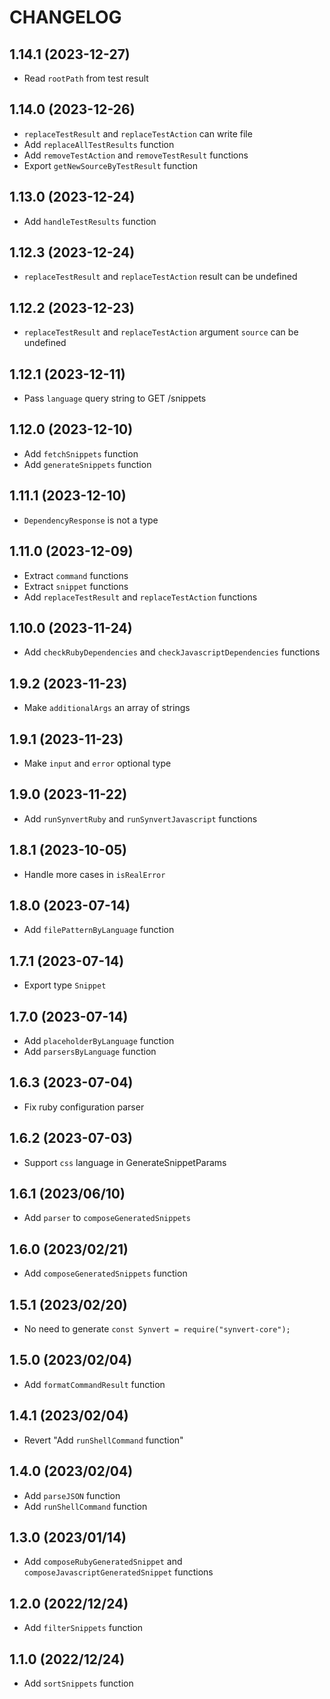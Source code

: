 # CHANGELOG

## 1.14.1 (2023-12-27)

* Read `rootPath` from test result

## 1.14.0 (2023-12-26)

* `replaceTestResult` and `replaceTestAction` can write file
* Add `replaceAllTestResults` function
* Add `removeTestAction` and `removeTestResult` functions
* Export `getNewSourceByTestResult` function

## 1.13.0 (2023-12-24)

* Add `handleTestResults` function

## 1.12.3 (2023-12-24)

* `replaceTestResult` and `replaceTestAction` result can be undefined

## 1.12.2 (2023-12-23)

* `replaceTestResult` and `replaceTestAction` argument `source` can be undefined

## 1.12.1 (2023-12-11)

* Pass `language` query string to GET /snippets

## 1.12.0 (2023-12-10)

* Add `fetchSnippets` function
* Add `generateSnippets` function

## 1.11.1 (2023-12-10)

* `DependencyResponse` is not a type

## 1.11.0 (2023-12-09)

* Extract `command` functions
* Extract `snippet` functions
* Add `replaceTestResult` and `replaceTestAction` functions

## 1.10.0 (2023-11-24)

* Add `checkRubyDependencies` and `checkJavascriptDependencies` functions

## 1.9.2 (2023-11-23)

* Make `additionalArgs` an array of strings

## 1.9.1 (2023-11-23)

* Make `input` and `error` optional type

## 1.9.0 (2023-11-22)

* Add `runSynvertRuby` and `runSynvertJavascript` functions

## 1.8.1 (2023-10-05)

* Handle more cases in `isRealError`

## 1.8.0 (2023-07-14)

* Add `filePatternByLanguage` function

## 1.7.1 (2023-07-14)

* Export type `Snippet`

## 1.7.0 (2023-07-14)

* Add `placeholderByLanguage` function
* Add `parsersByLanguage` function

## 1.6.3 (2023-07-04)

* Fix ruby configuration parser

## 1.6.2 (2023-07-03)

* Support `css` language in GenerateSnippetParams

## 1.6.1 (2023/06/10)

* Add `parser` to `composeGeneratedSnippets`

## 1.6.0 (2023/02/21)

* Add `composeGeneratedSnippets` function

## 1.5.1 (2023/02/20)

* No need to generate `const Synvert = require("synvert-core");`

## 1.5.0 (2023/02/04)

* Add `formatCommandResult` function

## 1.4.1 (2023/02/04)

* Revert "Add `runShellCommand` function"

## 1.4.0 (2023/02/04)

* Add `parseJSON` function
* Add `runShellCommand` function

## 1.3.0 (2023/01/14)

* Add `composeRubyGeneratedSnippet` and `composeJavascriptGeneratedSnippet` functions

## 1.2.0 (2022/12/24)

* Add `filterSnippets` function

## 1.1.0 (2022/12/24)

* Add `sortSnippets` function
